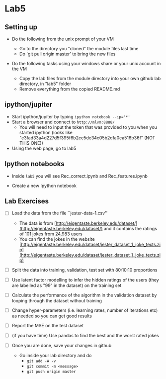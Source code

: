 # Lab5

## Setting up 
* Do the following from the unix prompt of your VM
	* Go to the directory you "cloned" the module files last time
	* Do `git pull origin master' to bring the new files

* Do the following tasks using your windows share or your unix account in the VM	
	* Copy the lab files from the module directory into your own github lab directory, in "lab5" folder
	* Remove everything from the copied README.md

## ipython/jupiter

* Start ipython/jupiter by typing `ipython notebook --ip='*'`
* Start a browser and connect to `http://mlvm:8888/`
	* You will need to input the token that was provided to you when you started ipython (looks like "c3fad33a4d227d5f395f6b2ce5de34c05b2dfa0ca516b36f" (NOT THIS ONE))
* Using the web page, go to lab5

## Ipython notebooks

* Inside `lab5` you will see Rec_correct.ipynb and Rec_features.ipynb

* Create a new Ipython notebook

## Lab Exercises 

- [ ] Load the data from the file ``jester-data-1.csv''
	* The data is from [http://eigentaste.berkeley.edu/dataset/](http://eigentaste.berkeley.edu/dataset/) and it contains the ratings of 101 jokes from 24,983 users
	* You can find the jokes in the website [http://eigentaste.berkeley.edu/dataset/jester_dataset_1_joke_texts.zip](http://eigentaste.berkeley.edu/dataset/jester_dataset_1_joke_texts.zip)

- [ ] Split the data into training, validation, test set with 80:10:10 proportions
- [ ] Use latent factor modelling to infer the hidden ratings of the users (they are labelled as "99" in the dataset) on the training set
- [ ] Calculate the performance of the algorithm in the validation dataset by looping through the dataset without training
- [ ] Change hyper-parameters (i.e. learning rates, number of iterations etc) as needed so you can get good results
- [ ] Report the MSE on the test dataset

- [ ] (if you have time) Use pandas to find the best and the worst rated jokes

- [ ] Once you are done, save your changes in github
	* Go inside your lab directory and do 
      * ``git add -A -v``
      * ``git commit -m <message>``
      * ``git push origin master``
